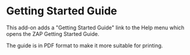 # Getting Started Guide #

This add-on adds a "Getting Started Guide" link to the Help menu which opens the ZAP Getting Started
Guide.

The guide is in PDF format to make it more suitable for printing.